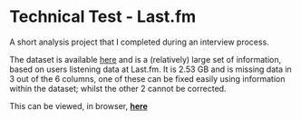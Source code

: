 # Technical Test - Last.fm

A short analysis project that I completed during an interview process. 

The dataset is available [here](https://www.kaggle.com/mcortesdf/lastfm) and is a (relatively) large set of information,
based on users listening data at Last.fm. It is 2.53 GB and is missing data in 3 out of the 6 columns, one of these 
can be fixed easily using information within the dataset; whilst the other 2 cannot be corrected.

This can be viewed, in browser, [**here**](https://nbviewer.jupyter.org/github/brrrowun/technical-test-lastfm/blob/master/Technical-Test-Lastfm.ipynb)
